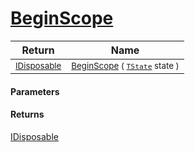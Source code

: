 # [BeginScope](./SimpleConsoleLogger-100664150.md)



| Return | Name | 
| --- | --- | 
| <sub>[IDisposable](https://docs.microsoft.com/en-us/dotnet/api/System.IDisposable)</sub>| <sub>[BeginScope](./SimpleConsoleLogger-100664150.md) ( [`TState`](./SimpleConsoleLogger-100664150.md) state )</sub>| <br>


#### Parameters

#### Returns
[IDisposable](https://docs.microsoft.com/en-us/dotnet/api/System.IDisposable)